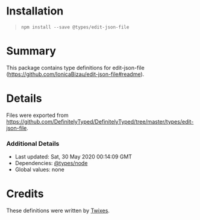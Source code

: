 # Installation
> `npm install --save @types/edit-json-file`

# Summary
This package contains type definitions for edit-json-file (https://github.com/IonicaBizau/edit-json-file#readme).

# Details
Files were exported from https://github.com/DefinitelyTyped/DefinitelyTyped/tree/master/types/edit-json-file.

### Additional Details
 * Last updated: Sat, 30 May 2020 00:14:09 GMT
 * Dependencies: [@types/node](https://npmjs.com/package/@types/node)
 * Global values: none

# Credits
These definitions were written by [Twixes](https://github.com/Twixes).
